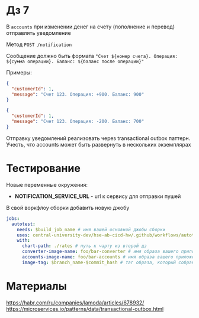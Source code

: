 # Дз 7

В `accounts` при изменении денег на счету (пополнение и перевод) отправлять уведомление 

Метод `POST /notification`

Сообщение должно быть формата `"Счет ${номер счета}. Операция: ${сумма операции}. Баланс: ${баланс после операции}"`

Примеры:
```json
{
  "customerId": 1,
  "message": "Счет 123. Операция: +900. Баланс: 900"
}
```

```json
{
  "customerId": 1,
  "message": "Счет 123. Операция: -200. Баланс: 700"
}
```

Отправку уведомлений реализовать через transactional outbox паттерн. 
Учесть, что accounts может быть развернуть в нескольких экземплярах


# Тестирование

Новые переменные окружения:
* **NOTIFICATION_SERVICE_URL** - url к сервису для отправки пушей

В свой воркфлоу сборки добавить новую джобу

```yaml
jobs:
  autotest:
    needs: $build_job_name # имя вашей основной джобы сборки
    uses: central-university-dev/hse-ab-cicd-hw/.github/workflows/autotests-hw7.yml@main
    with:
      chart-path: ./rates # путь к чарту из второй дз
      converter-image-name: foo/bar-converter # имя образа вашего приложения
      accounts-image-name: foo/bar-accounts # имя образа вашего приложения
      image-tag: $branch_name-$commit_hash # таг образа, который собран в рамках данного ПРа
```

# Материалы

https://habr.com/ru/companies/lamoda/articles/678932/
https://microservices.io/patterns/data/transactional-outbox.html
